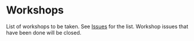 # Workshops

List of workshops to be taken. See [Issues](https://github.com/iiitv/workshops/issues) for the list. Workshop issues that have been done will be closed. 
